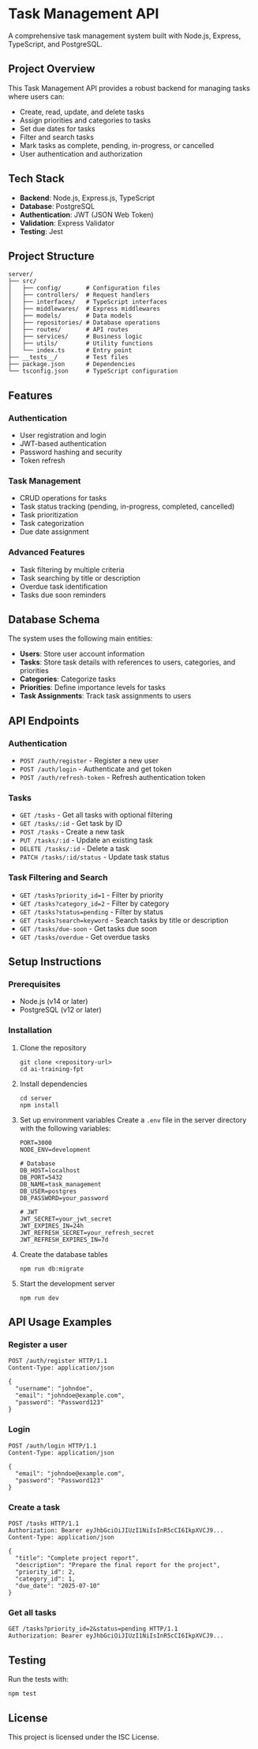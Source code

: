 # Task Management API

A comprehensive task management system built with Node.js, Express, TypeScript, and PostgreSQL.

## Project Overview

This Task Management API provides a robust backend for managing tasks where users can:

- Create, read, update, and delete tasks
- Assign priorities and categories to tasks
- Set due dates for tasks
- Filter and search tasks
- Mark tasks as complete, pending, in-progress, or cancelled
- User authentication and authorization

## Tech Stack

- **Backend**: Node.js, Express.js, TypeScript
- **Database**: PostgreSQL
- **Authentication**: JWT (JSON Web Token)
- **Validation**: Express Validator
- **Testing**: Jest

## Project Structure

```
server/
├── src/
│   ├── config/       # Configuration files
│   ├── controllers/  # Request handlers
│   ├── interfaces/   # TypeScript interfaces
│   ├── middlewares/  # Express middlewares
│   ├── models/       # Data models
│   ├── repositories/ # Database operations
│   ├── routes/       # API routes
│   ├── services/     # Business logic
│   ├── utils/        # Utility functions
│   └── index.ts      # Entry point
├── __tests__/        # Test files
├── package.json      # Dependencies
└── tsconfig.json     # TypeScript configuration
```

## Features

### Authentication

- User registration and login
- JWT-based authentication
- Password hashing and security
- Token refresh

### Task Management

- CRUD operations for tasks
- Task status tracking (pending, in-progress, completed, cancelled)
- Task prioritization
- Task categorization
- Due date assignment

### Advanced Features

- Task filtering by multiple criteria
- Task searching by title or description
- Overdue task identification
- Tasks due soon reminders

## Database Schema

The system uses the following main entities:

- **Users**: Store user account information
- **Tasks**: Store task details with references to users, categories, and priorities
- **Categories**: Categorize tasks
- **Priorities**: Define importance levels for tasks
- **Task Assignments**: Track task assignments to users

## API Endpoints

### Authentication

- `POST /auth/register` - Register a new user
- `POST /auth/login` - Authenticate and get token
- `POST /auth/refresh-token` - Refresh authentication token

### Tasks

- `GET /tasks` - Get all tasks with optional filtering
- `GET /tasks/:id` - Get task by ID
- `POST /tasks` - Create a new task
- `PUT /tasks/:id` - Update an existing task
- `DELETE /tasks/:id` - Delete a task
- `PATCH /tasks/:id/status` - Update task status

### Task Filtering and Search

- `GET /tasks?priority_id=1` - Filter by priority
- `GET /tasks?category_id=2` - Filter by category
- `GET /tasks?status=pending` - Filter by status
- `GET /tasks?search=keyword` - Search tasks by title or description
- `GET /tasks/due-soon` - Get tasks due soon
- `GET /tasks/overdue` - Get overdue tasks

## Setup Instructions

### Prerequisites

- Node.js (v14 or later)
- PostgreSQL (v12 or later)

### Installation

1. Clone the repository
   ```
   git clone <repository-url>
   cd ai-training-fpt
   ```

2. Install dependencies
   ```
   cd server
   npm install
   ```

3. Set up environment variables
   Create a `.env` file in the server directory with the following variables:
   ```
   PORT=3000
   NODE_ENV=development
   
   # Database
   DB_HOST=localhost
   DB_PORT=5432
   DB_NAME=task_management
   DB_USER=postgres
   DB_PASSWORD=your_password
   
   # JWT
   JWT_SECRET=your_jwt_secret
   JWT_EXPIRES_IN=24h
   JWT_REFRESH_SECRET=your_refresh_secret
   JWT_REFRESH_EXPIRES_IN=7d
   ```

4. Create the database tables
   ```
   npm run db:migrate
   ```

5. Start the development server
   ```
   npm run dev
   ```

## API Usage Examples

### Register a user
```http
POST /auth/register HTTP/1.1
Content-Type: application/json

{
  "username": "johndoe",
  "email": "johndoe@example.com",
  "password": "Password123"
}
```

### Login
```http
POST /auth/login HTTP/1.1
Content-Type: application/json

{
  "email": "johndoe@example.com",
  "password": "Password123"
}
```

### Create a task
```http
POST /tasks HTTP/1.1
Authorization: Bearer eyJhbGciOiJIUzI1NiIsInR5cCI6IkpXVCJ9...
Content-Type: application/json

{
  "title": "Complete project report",
  "description": "Prepare the final report for the project",
  "priority_id": 2,
  "category_id": 1,
  "due_date": "2025-07-10"
}
```

### Get all tasks
```http
GET /tasks?priority_id=2&status=pending HTTP/1.1
Authorization: Bearer eyJhbGciOiJIUzI1NiIsInR5cCI6IkpXVCJ9...
```

## Testing

Run the tests with:

```
npm test
```

## License

This project is licensed under the ISC License.